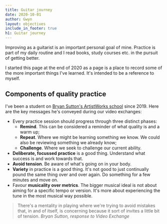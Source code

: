 ```yaml
---
title: Guitar journey
date: 2020-10-01
author: Gwyn
layout: objectives
include_in_footer: true
h1: Guitar journey
---
```


Improving as a guitarist is an important personal goal of mine. Practice is part of my daily routine and I read books, study courses etc. in the pursuit of getting better. 

I started this page at the end of 2020 as a page is a place to record some of the more important things I've learned. It's intended to be a reference to myself.    

## Components of quality practice

I've been a student on [Bryan Sutton's ArtistWorks school](https://artistworks.com/guitar-lessons-bryan-sutton) since 2019. Here are the key messages he's conveyed during our video exchanges: 

* Every practice session should progress through three distinct phases:
    * **Remind**. This can be considered a reminder of what quality is and a warm up;
    * **Repeat**. Where we might be learning something we know. We could also be reviewing something we already know;
    * **Challenge**. Where we seek to challenge our current ability. 
* **Deliberate, focussed practice** is a good thing. Understand what success is and work towards that.
* **Avoid tension**. Be aware of what's going on in your body.
* **Variety** in practice is a good thing. It's not good to just continually pound the same thing over and over again. Do something for a few minutes and move on.
* Favour **musicality over metrics**. The bigger musical ideal is not about aiming for a specific tempo or version. It's more about experiencing the tune in the most musical way possible.

<blockquote>
There's a mentality in playing where we're trying to avoid mistakes that, in and of itself, is concerning because it sort of invites a little bit of tension.
<cite>Bryan Sutton, response to Video Exchange</cite>
</blockquote>
